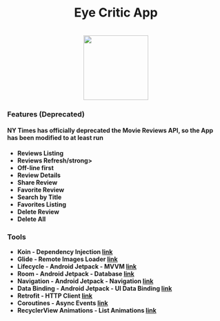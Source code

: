 <div align="center"><h1> Eye Critic App </h1>
  <br>
  <img src="/app/src/main/res/drawable-v24/logo_eye_critic.png" width="150">
  <br>
</div>

<div align="start">
  <h3>Features (Deprecated)</h3>
  <h4>NY Times has officially deprecated the Movie Reviews API, so the App has been modified to at least run</h4>
  <ul>
    <li><strong>Reviews Listing</strong></li>
    <li><strong>Reviews Refresh/strong></li>
    <li><strong>Off-line first</strong></li>
    <li><strong>Review Details</strong></li>
    <li><strong>Share Review</strong></li>
    <li><strong>Favorite Review</strong></li>
    <li><strong>Search by Title</strong></li>
    <li><strong>Favorites Listing</strong></li>
    <li><strong>Delete Review</strong></li>
    <li><strong>Delete All</strong></li>
  </ul>
  <h3>Tools</h3>
  <ul>
    <li><strong>Koin</strong> - Dependency Injection <a href="https://insert-koin.io/">link</a></li>
    <li><strong>Glide</strong> - Remote Images Loader <a href="https://github.com/bumptech/glide">link</a></li>
    <li><strong>Lifecycle</strong> - Android Jetpack - MVVM <a href="https://developer.android.com/jetpack/androidx/releases/lifecycle">link</a></li>
    <li><strong>Room</strong> - Android Jetpack - Database <a href="https://developer.android.com/jetpack/androidx/releases/room">link</a></li>
    <li><strong>Navigation</strong> - Android Jetpack - Navigation <a href="https://developer.android.com/jetpack/androidx/releases/navigation">link</a></li>
    <li><strong>Data Binding</strong> - Android Jetpack - UI Data Binding <a href="https://developer.android.com/topic/libraries/data-binding/start">link</a></li>
    <li><strong>Retrofit</strong> - HTTP Client <a href="https://square.github.io/retrofit/">link</a></li>
    <li><strong>Coroutines</strong> - Async Events <a href="https://github.com/kotlin/kotlinx.coroutines/blob/master/README.md#using-in-your-projects">link</a></li>
    <li><strong>RecyclerView Animations</strong> - List Animations <a href="https://github.com/wasabeef/recyclerview-animators">link</a></li>
  </ul>
</div>
